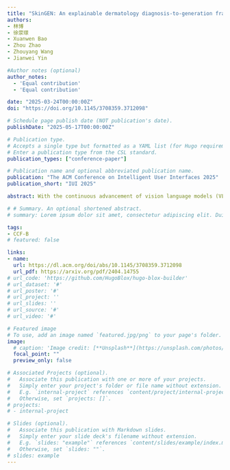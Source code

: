 ```yaml
---
title: "SkinGEN: An explainable dermatology diagnosis-to-generation framework with interactive vision-language models"
authors:
- 林博
- 徐荥璟
- Xuanwen Bao
- Zhou Zhao
- Zhouyang Wang
- Jianwei Yin

#Author notes (optional)
author_notes:
  - 'Equal contribution'
  - 'Equal contribution'

date: "2025-03-24T00:00:00Z"
doi: "https://doi.org/10.1145/3708359.3712098"

# Schedule page publish date (NOT publication's date).
publishDate: "2025-05-17T00:00:00Z"

# Publication type.
# Accepts a single type but formatted as a YAML list (for Hugo requirements).
# Enter a publication type from the CSL standard.
publication_types: ["conference-paper"]

# Publication name and optional abbreviated publication name.
publication: "The ACM Conference on Intelligent User Interfaces 2025"
publication_short: "IUI 2025"

abstract: With the continuous advancement of vision language models (VLMs) technology, remarkable research achievements have emerged in the dermatology field, the fourth most prevalent human disease category. However, despite these advancements, VLM still faces "hallucination" in dermatological diagnosis, and due to the inherent complexity of dermatological conditions, existing tools offer relatively limited support for user comprehension. We propose SkinGEN, a diagnosis-to-generation framework that leverages the stable diffusion (SD) method to generate reference demonstrations from diagnosis results provided by VLM, thereby enhancing the visual explainability for users. Through extensive experiments with Low-Rank Adaptation (LoRA), we identify optimal strategies for skin condition image generation. We conduct a user study with 32 participants evaluating both the system performance and explainability. Results demonstrate that SkinGEN significantly improves users' comprehension of VLM predictions and fosters increased trust in the diagnostic process. This work paves the way for more transparent and user-centric VLM applications in dermatology and beyond.

# # Summary. An optional shortened abstract.
# summary: Lorem ipsum dolor sit amet, consectetur adipiscing elit. Duis posuere tellus ac convallis placerat. Proin tincidunt magna sed ex sollicitudin condimentum.

tags:
- CCF-B
# featured: false

links:
- name: 
  url: https://dl.acm.org/doi/abs/10.1145/3708359.3712098
  url_pdf: https://arxiv.org/pdf/2404.14755
# url_code: 'https://github.com/HugoBlox/hugo-blox-builder'
# url_dataset: '#'
# url_poster: '#'
# url_project: ''
# url_slides: ''
# url_source: '#'
# url_video: '#'

# Featured image
# To use, add an image named `featured.jpg/png` to your page's folder. 
image:
  # caption: 'Image credit: [**Unsplash**](https://unsplash.com/photos/s9CC2SKySJM)'
  focal_point: ""
  preview_only: false

# Associated Projects (optional).
#   Associate this publication with one or more of your projects.
#   Simply enter your project's folder or file name without extension.
#   E.g. `internal-project` references `content/project/internal-project/index.md`.
#   Otherwise, set `projects: []`.
# projects:
# - internal-project

# Slides (optional).
#   Associate this publication with Markdown slides.
#   Simply enter your slide deck's filename without extension.
#   E.g. `slides: "example"` references `content/slides/example/index.md`.
#   Otherwise, set `slides: ""`.
# slides: example
---
```

<!-- 
{{% callout note %}}
Create your slides in Markdown - click the *Slides* button to check out the example.
{{% /callout %}}

Add the publication's **full text** or **supplementary notes** here. You can use rich formatting such as including [code, math, and images](https://docs.hugoblox.com/content/writing-markdown-latex/). -->
